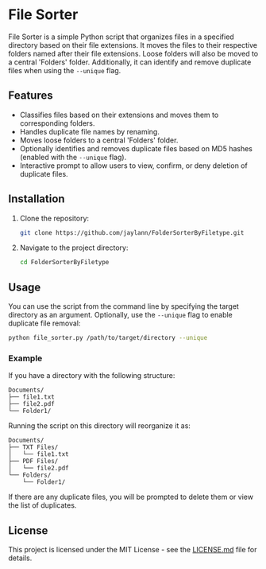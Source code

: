 # File Sorter

File Sorter is a simple Python script that organizes files in a specified directory based on their file extensions. It moves the files to their respective folders named after their file extensions. Loose folders will also be moved to a central 'Folders' folder. Additionally, it can identify and remove duplicate files when using the `--unique` flag.

## Features

- Classifies files based on their extensions and moves them to corresponding folders.
- Handles duplicate file names by renaming.
- Moves loose folders to a central 'Folders' folder.
- Optionally identifies and removes duplicate files based on MD5 hashes (enabled with the `--unique` flag).
- Interactive prompt to allow users to view, confirm, or deny deletion of duplicate files.

## Installation

1. Clone the repository:
   ```bash
   git clone https://github.com/jaylann/FolderSorterByFiletype.git
   ```

2. Navigate to the project directory:
   ```bash
   cd FolderSorterByFiletype
   ```

## Usage

You can use the script from the command line by specifying the target directory as an argument. Optionally, use the `--unique` flag to enable duplicate file removal:

```bash
python file_sorter.py /path/to/target/directory --unique
```

### Example

If you have a directory with the following structure:

```
Documents/
├── file1.txt
├── file2.pdf
└── Folder1/
```

Running the script on this directory will reorganize it as:

```
Documents/
├── TXT Files/
│   └── file1.txt
├── PDF Files/
│   └── file2.pdf
└── Folders/
    └── Folder1/
```

If there are any duplicate files, you will be prompted to delete them or view the list of duplicates.

## License

This project is licensed under the MIT License - see the [LICENSE.md](LICENSE.md) file for details.
